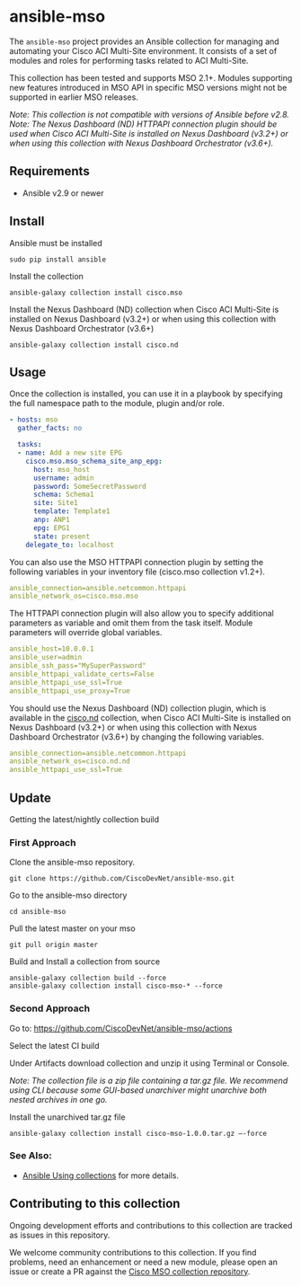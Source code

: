 # ansible-mso

The `ansible-mso` project provides an Ansible collection for managing and automating your Cisco ACI Multi-Site environment.
It consists of a set of modules and roles for performing tasks related to ACI Multi-Site.

This collection has been tested and supports MSO 2.1+.
Modules supporting new features introduced in MSO API in specific MSO versions might not be supported in earlier MSO releases.

*Note: This collection is not compatible with versions of Ansible before v2.8.*
*Note: The Nexus Dashboard (ND) HTTPAPI connection plugin should be used when Cisco ACI Multi-Site is installed on Nexus Dashboard (v3.2+) or when using this collection with Nexus Dashboard Orchestrator (v3.6+).*

## Requirements
- Ansible v2.9 or newer

## Install
Ansible must be installed
```
sudo pip install ansible
```

Install the collection
```
ansible-galaxy collection install cisco.mso
```

Install the Nexus Dashboard (ND) collection when Cisco ACI Multi-Site is installed on Nexus Dashboard (v3.2+) or when using this collection with Nexus Dashboard Orchestrator (v3.6+)
```
ansible-galaxy collection install cisco.nd
```

## Usage
Once the collection is installed, you can use it in a playbook by specifying the full namespace path to the module, plugin and/or role.
```yaml
- hosts: mso
  gather_facts: no

  tasks:
  - name: Add a new site EPG
    cisco.mso.mso_schema_site_anp_epg:
      host: mso_host
      username: admin
      password: SomeSecretPassword
      schema: Schema1
      site: Site1
      template: Template1
      anp: ANP1
      epg: EPG1
      state: present
    delegate_to: localhost
```

You can also use the MSO HTTPAPI connection plugin by setting the following variables in your inventory file (cisco.mso collection v1.2+).
```yaml
ansible_connection=ansible.netcommon.httpapi
ansible_network_os=cisco.mso.mso
```

The HTTPAPI connection plugin will also allow you to specify additional parameters as variable and omit them from the task itself. Module parameters will override global variables.
```yaml
ansible_host=10.0.0.1
ansible_user=admin
ansible_ssh_pass="MySuperPassword"
ansible_httpapi_validate_certs=False
ansible_httpapi_use_ssl=True
ansible_httpapi_use_proxy=True
```

You should use the Nexus Dashboard (ND) collection plugin, which is available in the [cisco.nd](https://galaxy.ansible.com/cisco/nd) collection, when Cisco ACI Multi-Site is installed on Nexus Dashboard (v3.2+) or when using this collection with Nexus Dashboard Orchestrator (v3.6+) by changing the following variables.
```yaml
ansible_connection=ansible.netcommon.httpapi
ansible_network_os=cisco.nd.nd
ansible_httpapi_use_ssl=True
```

## Update
Getting the latest/nightly collection build

### First Approach
Clone the ansible-mso repository.
```
git clone https://github.com/CiscoDevNet/ansible-mso.git
```

Go to the ansible-mso directory
```
cd ansible-mso
```

Pull the latest master on your mso
```
git pull origin master
```

Build and Install a collection from source
```
ansible-galaxy collection build --force
ansible-galaxy collection install cisco-mso-* --force
```

### Second Approach
Go to: https://github.com/CiscoDevNet/ansible-mso/actions

Select the latest CI build

Under Artifacts download collection and unzip it using Terminal or Console.

*Note: The collection file is a zip file containing a tar.gz file. We recommend using CLI because some GUI-based unarchiver might unarchive both nested archives in one go.*

Install the unarchived tar.gz file
```
ansible-galaxy collection install cisco-mso-1.0.0.tar.gz —-force
```

### See Also:

* [Ansible Using collections](https://docs.ansible.com/ansible/latest/user_guide/collections_using.html) for more details.

## Contributing to this collection

Ongoing development efforts and contributions to this collection are tracked as issues in this repository.

We welcome community contributions to this collection. If you find problems, need an enhancement or need a new module, please open an issue or create a PR against the [Cisco MSO collection repository](https://github.com/CiscoDevNet/ansible-mso/issues).
